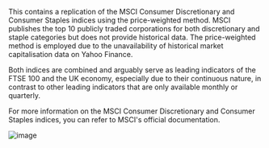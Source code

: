 This contains a replication of the MSCI Consumer Discretionary and Consumer Staples indices using the price-weighted method. MSCI publishes the top 10 publicly traded corporations for both discretionary and staple categories but does not provide historical data. The price-weighted method is employed due to the unavailability of historical market capitalisation data on Yahoo Finance.

Both indices are combined and arguably serve as leading indicators of the FTSE 100 and the UK economy, especially due to their continuous nature, in contrast to other leading indicators that are only available monthly or quarterly.

For more information on the MSCI Consumer Discretionary and Consumer Staples indices, you can refer to MSCI's official documentation. 

![image](https://github.com/user-attachments/assets/7089d80e-79df-455b-8f04-85980f07f16e)
